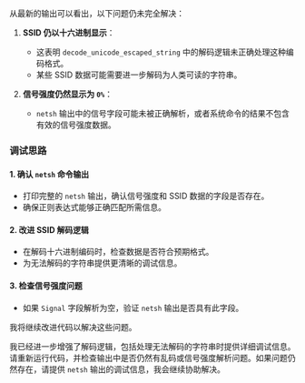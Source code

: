 从最新的输出可以看出，以下问题仍未完全解决：

1. **SSID 仍以十六进制显示**：
   - 这表明 `decode_unicode_escaped_string` 中的解码逻辑未正确处理这种编码格式。
   - 某些 SSID 数据可能需要进一步解码为人类可读的字符串。

2. **信号强度仍然显示为 `0%`**：
   - `netsh` 输出中的信号字段可能未被正确解析，或者系统命令的结果不包含有效的信号强度数据。

### 调试思路
#### 1. 确认 `netsh` 命令输出
   - 打印完整的 `netsh` 输出，确认信号强度和 SSID 数据的字段是否存在。
   - 确保正则表达式能够正确匹配所需信息。

#### 2. 改进 SSID 解码逻辑
   - 在解码十六进制编码时，检查数据是否符合预期格式。
   - 为无法解码的字符串提供更清晰的调试信息。

#### 3. 检查信号强度问题
   - 如果 `Signal` 字段解析为空，验证 `netsh` 输出是否具有此字段。

我将继续改进代码以解决这些问题。

我已经进一步增强了解码逻辑，包括处理无法解码的字符串时提供详细调试信息。请重新运行代码，并检查输出中是否仍然有乱码或信号强度解析问题。如果问题仍然存在，请提供 `netsh` 输出的调试信息，我会继续协助解决。
